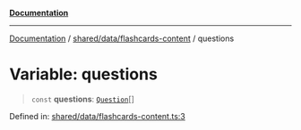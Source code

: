 [**Documentation**](../../../../README.md)

***

[Documentation](../../../../README.md) / [shared/data/flashcards-content](../README.md) / questions

# Variable: questions

> `const` **questions**: [`Question`](../../../types/flashcardTypes/type-aliases/Question.md)[]

Defined in: [shared/data/flashcards-content.ts:3](https://github.com/Projet-Clovis/flashcard-games/blob/cdaa1ee741a03ae1c8c76b5e87cd54da494e38ee/src/shared/data/flashcards-content.ts#L3)
